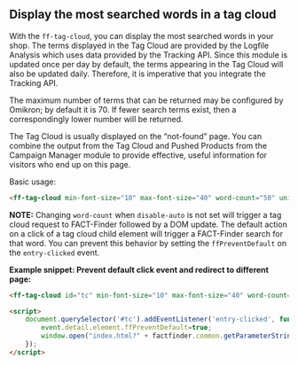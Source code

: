 ## Display the most searched words in a tag cloud
With the `ff-tag-cloud`, you can display the most searched words in your shop. The terms displayed in the Tag Cloud are provided by the Logfile Analysis which uses data provided by the Tracking API. Since this module is updated once per day by default, the terms appearing in the Tag Cloud will also be updated daily. Therefore, it is imperative that you integrate the Tracking API.

The maximum number of terms that can be returned may be configured by Omikron; by default it is 70. If fewer search terms exist, then a correspondingly lower number will be returned.

The Tag Cloud is usually displayed on the “not-found” page. You can combine the output from the Tag Cloud and Pushed Products from the Campaign Manager module to provide effective, useful information for visitors who end up on this page.

Basic usage:
```html
<ff-tag-cloud min-font-size="10" max-font-size="40" word-count="50" unit="px"></ff-tag-cloud>
```
**NOTE:**
Changing `word-count` when `disable-auto` is not set will trigger a tag cloud request to FACT-Finder followed by a DOM update. The default action on a click of a tag cloud child element will trigger a FACT-Finder search for that word. You can prevent this behavior by setting the `ffPreventDefault` on the `entry-clicked` event.

**Example snippet: Prevent default click event and redirect to different page:**

```html
<ff-tag-cloud id="tc" min-font-size="10" max-font-size="40" word-count="60" unit="px"></ff-tag-cloud>

<script>
    document.querySelector('#tc').addEventListener('entry-clicked', function (e) {
        event.detail.element.ffPreventDefault=true;
        window.open("index.html?" + factfinder.common.getParameterString(event.detail.entry.params), "_blank");
    });
</script>
```